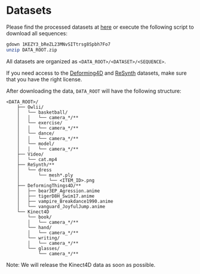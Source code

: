 # Datasets

Please find the processed datasets at [here](https://drive.google.com/file/d/1KEZY3_bReZL23MNvSITtrsg8Spbh7Fo7/view?usp=sharing) or execute the following script to download all sequences:
```bash
gdown 1KEZY3_bReZL23MNvSITtrsg8Spbh7Fo7
unzip DATA_ROOT.zip
```
All datasets are organized as `<DATA_ROOT>/<DATASET>/<SEQUENCE>`.

If you need access to the [Deforming4D](https://github.com/rabbityl/DeformingThings4D) and [ReSynth](https://pop.is.tue.mpg.de/) datasets, make sure that you have the right license. 

After downloading the data, `DATA_ROOT` will have the following structure: 

```
<DATA_ROOT>/
    ├── Owlii/
    │   └── basketball/
    │   │   └── camera_*/**
    │   └── exercise/
    │   │   └── camera_*/**
    │   └── dance/
    │   │   └── camera_*/**
    │   └── model/
    │   │   └── camera_*/**
    ├── Video/
    │   └── cat.mp4
    ├── ReSynth/**
    │   └── dress
    │       └── mesh*.ply
    │           └── <ITEM_ID>.png
    ├── DeformingThings4D/**
    │   ├── bear3EP_Agression.anime
    │   ├── tigerD8H_Swim17.anime
    │   ├── vampire_Breakdance1990.anime
    │   └── vanguard_JoyfulJump.anime
    └── Kinect4D
        └── book/
        │   └── camera_*/**
        └── hand/
        │   └── camera_*/**
        └── writing/
        │   └── camera_*/**
        └── glasses/
            └── camera_*/**
```
Note: We will release the Kinect4D data as soon as possible. 
